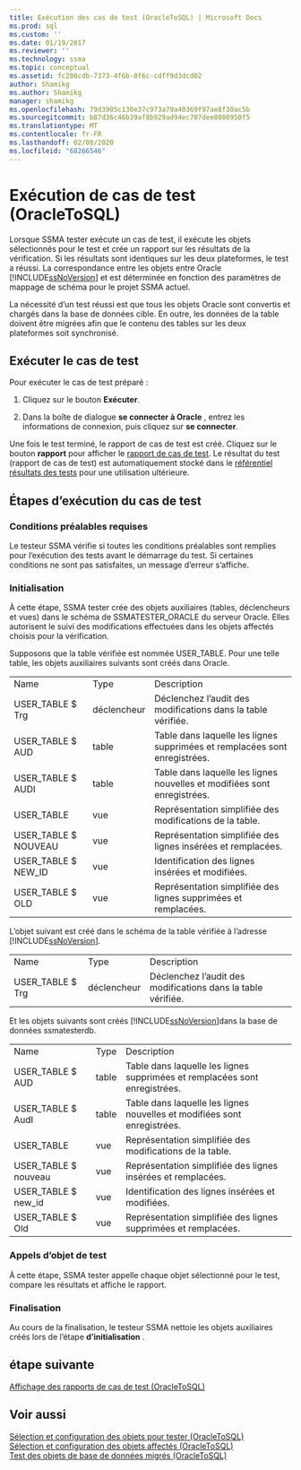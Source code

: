 ```yaml
---
title: Exécution des cas de test (OracleToSQL) | Microsoft Docs
ms.prod: sql
ms.custom: ''
ms.date: 01/19/2017
ms.reviewer: ''
ms.technology: ssma
ms.topic: conceptual
ms.assetid: fc208cdb-7373-4f6b-8f6c-cdff9d3dcd02
author: Shamikg
ms.author: Shamikg
manager: shamikg
ms.openlocfilehash: 79d3905c130e37c973a79a40369f97ae8f30ac5b
ms.sourcegitcommit: b87d36c46b39af8b929ad94ec707dee8800950f5
ms.translationtype: MT
ms.contentlocale: fr-FR
ms.lasthandoff: 02/08/2020
ms.locfileid: "68266546"
---
```

# <a name="running-test-cases-oracletosql"></a>Exécution de cas de test (OracleToSQL)
Lorsque SSMA tester exécute un cas de test, il exécute les objets sélectionnés pour le test et crée un rapport sur les résultats de la vérification. Si les résultats sont identiques sur les deux plateformes, le test a réussi. La correspondance entre les objets entre Oracle [!INCLUDE[ssNoVersion](../../includes/ssnoversion-md.md)] et est déterminée en fonction des paramètres de mappage de schéma pour le projet SSMA actuel.  
  
La nécessité d’un test réussi est que tous les objets Oracle sont convertis et chargés dans la base de données cible. En outre, les données de la table doivent être migrées afin que le contenu des tables sur les deux plateformes soit synchronisé.  
  
## <a name="run-test-case"></a>Exécuter le cas de test  
Pour exécuter le cas de test préparé :  
  
1.  Cliquez sur le bouton **Exécuter**.  
  
2.  Dans la boîte de dialogue **se connecter à Oracle** , entrez les informations de connexion, puis cliquez sur **se connecter**.  
  
Une fois le test terminé, le rapport de cas de test est créé. Cliquez sur le bouton **rapport** pour afficher le [rapport de cas de test](viewing-test-case-reports-oracletosql.md). Le résultat du test (rapport de cas de test) est automatiquement stocké dans le [référentiel résultats des tests](using-test-repositories-oracletosql.md) pour une utilisation ultérieure.  
  
## <a name="test-case-execution-steps"></a>Étapes d’exécution du cas de test  
  
### <a name="prerequisites"></a>Conditions préalables requises  
Le testeur SSMA vérifie si toutes les conditions préalables sont remplies pour l’exécution des tests avant le démarrage du test. Si certaines conditions ne sont pas satisfaites, un message d’erreur s’affiche.  
  
### <a name="initialization"></a>Initialisation  
À cette étape, SSMA tester crée des objets auxiliaires (tables, déclencheurs et vues) dans le schéma de SSMATESTER_ORACLE du serveur Oracle. Elles autorisent le suivi des modifications effectuées dans les objets affectés choisis pour la vérification.  
  
Supposons que la table vérifiée est nommée USER_TABLE. Pour une telle table, les objets auxiliaires suivants sont créés dans Oracle.  
  
||||  
|-|-|-|  
|Name|Type|Description|  
|USER_TABLE $ Trg|déclencheur|Déclenchez l’audit des modifications dans la table vérifiée.|  
|USER_TABLE $ AUD|table|Table dans laquelle les lignes supprimées et remplacées sont enregistrées.|  
|USER_TABLE $ AUDI|table|Table dans laquelle les lignes nouvelles et modifiées sont enregistrées.|  
|USER_TABLE|vue|Représentation simplifiée des modifications de la table.|  
|USER_TABLE $ NOUVEAU|vue|Représentation simplifiée des lignes insérées et remplacées.|  
|USER_TABLE $ NEW_ID|vue|Identification des lignes insérées et modifiées.|  
|USER_TABLE $ OLD|vue|Représentation simplifiée des lignes supprimées et remplacées.|  
  
L’objet suivant est créé dans le schéma de la table vérifiée à l’adresse [!INCLUDE[ssNoVersion](../../includes/ssnoversion-md.md)].  
  
||||  
|-|-|-|  
|Name|Type|Description|  
|USER_TABLE $ Trg|déclencheur|Déclenchez l’audit des modifications dans la table vérifiée.|  
  
Et les objets suivants sont créés [!INCLUDE[ssNoVersion](../../includes/ssnoversion-md.md)]dans la base de données ssmatesterdb.  
  
||||  
|-|-|-|  
|Name|Type|Description|  
|USER_TABLE $ AUD|table|Table dans laquelle les lignes supprimées et remplacées sont enregistrées.|  
|USER_TABLE $ AudI|table|Table dans laquelle les lignes nouvelles et modifiées sont enregistrées.|  
|USER_TABLE|vue|Représentation simplifiée des modifications de la table.|  
|USER_TABLE $ nouveau|vue|Représentation simplifiée des lignes insérées et remplacées.|  
|USER_TABLE $ new_id|vue|Identification des lignes insérées et modifiées.|  
|USER_TABLE $ Old|vue|Représentation simplifiée des lignes supprimées et remplacées.|  
  
### <a name="test-object-calls"></a>Appels d’objet de test  
À cette étape, SSMA tester appelle chaque objet sélectionné pour le test, compare les résultats et affiche le rapport.  
  
### <a name="finalization"></a>Finalisation  
Au cours de la finalisation, le testeur SSMA nettoie les objets auxiliaires créés lors de l’étape **d’initialisation** .  
  
## <a name="next-step"></a>étape suivante  
[Affichage des rapports de cas de test &#40;OracleToSQL&#41;](../../ssma/oracle/viewing-test-case-reports-oracletosql.md)  
  
## <a name="see-also"></a>Voir aussi  
[Sélection et configuration des objets pour tester &#40;OracleToSQL&#41;](../../ssma/oracle/selecting-and-configuring-objects-to-test-oracletosql.md)  
[Sélection et configuration des objets affectés &#40;OracleToSQL&#41;](../../ssma/oracle/selecting-and-configuring-affected-objects-oracletosql.md)  
[Test des objets de base de données migrés &#40;OracleToSQL&#41;](../../ssma/oracle/testing-migrated-database-objects-oracletosql.md)  
  
